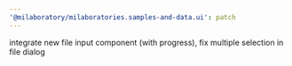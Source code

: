 ```yaml
---
'@milaboratory/milaboratories.samples-and-data.ui': patch
---
```


integrate new file input component (with progress), fix multiple selection in file dialog
